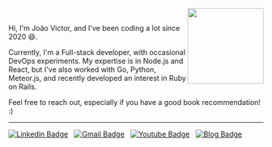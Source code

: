 <img src="https://media.tenor.com/NyiTKzjGE_QAAAAM/back-to.gif" align="right" width=150 /><br>

Hi, I'm João Victor, and I've been coding a lot since 2020 😄.

Currently, I'm a Full-stack developer, with occasional DevOps experiments. My expertise is in Node.js and React, but I've also worked with Go, Python, Meteor.js, and recently developed an interest in Ruby on Rails.

Feel free to reach out, especially if you have a good book recommendation! :)

<hr>

[![Linkedin Badge](https://img.shields.io/badge/linkedin%20-%230077B5.svg?&style=for-the-badge&logo=linkedin&logoColor=white)](https://www.linkedin.com/in/joaovictornsv/) &nbsp;
[![Gmail Badge](https://img.shields.io/badge/Gmail-FFFFFF.svg?&style=for-the-badge&logo=gmail&logoColor=23DC322F)](mailto:joaovictornsv@gmail.com) &nbsp;
[![Youtube Badge](https://img.shields.io/badge/YOUTUBE-%23DC322F.svg?&style=for-the-badge&logo=youtube&logoColor=white)](https://youtube.com/@jvnsdev) &nbsp;
[![Blog Badge](https://img.shields.io/badge/BLOG-%23FDF5E6.svg?&style=for-the-badge)](https://blog-production-joaovictornsv.svc-us5.zcloud.ws) &nbsp;
